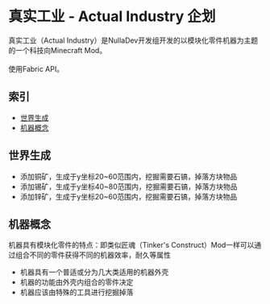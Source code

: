 # 真实工业 - Actual Industry 企划

真实工业（Actual Industry）是NullaDev开发组开发的以模块化零件机器为主题的一个科技向Minecraft Mod。
<br>
<br>
使用Fabric API。

## 索引

- [世界生成](#世界生成)
- [机器概念](#机器概念)

## 世界生成
- 添加铜矿，生成于y坐标20~60范围内，挖掘需要石镐，掉落方块物品
- 添加锡矿，生成于y坐标40~80范围内，挖掘需要石镐，掉落方块物品
- 添加锌矿，生成于y坐标20~60范围内，挖掘需要石镐，掉落方块物品

## 机器概念
机器具有模块化零件的特点：即类似匠魂（Tinker's Construct）Mod一样可以通过组合不同的零件获得不同的机器效率，耐久等属性

- 机器具有一个普适或分为几大类适用的机器外壳
- 机器的功能由外壳内组合的零件决定
- 机器应该由特殊的工具进行挖掘掉落
